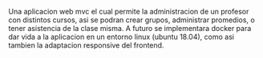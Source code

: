 Una aplicacion web mvc el cual permite la administracion de un profesor con distintos cursos, asi se podran crear grupos, administrar promedios, o tener asistencia de la clase misma.
A futuro se implementara docker para dar vida a la aplicacion en un entorno linux (ubuntu 18.04), como asi tambien la adaptacion responsive del frontend.